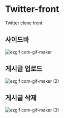 # Twitter-front
Twitter clone front


## 사이드바
![ezgif com-gif-maker](https://user-images.githubusercontent.com/86418674/206980914-28bdbd8a-c6ea-400c-9c02-8d92cad07f8c.gif)


## 게시글 업로드

![ezgif com-gif-maker (2)](https://user-images.githubusercontent.com/86418674/206981159-4084e444-b8eb-4684-98b8-24992fafbee9.gif)

## 게시글 삭제

![ezgif com-gif-maker (3)](https://user-images.githubusercontent.com/86418674/206981306-f2ebd04a-6061-4545-86b7-9c6a67da070b.gif)



